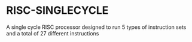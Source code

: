# RISC-SINGLECYCLE

A  single cycle RISC processor designed to run 5 types of instruction sets and a total of 27 different instructions
